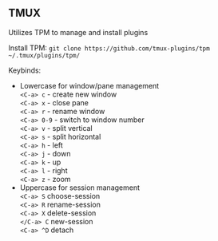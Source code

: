 ## TMUX

Utilizes TPM to manage and install plugins

Install TPM:
`git clone https://github.com/tmux-plugins/tpm ~/.tmux/plugins/tpm/`

Keybinds:
* Lowercase for window/pane management <br>
`<C-a> c` - create new window <br>
`<C-a> x` - close pane <br>
`<C-a> r` - rename window <br>
`<C-a> 0-9` - switch to window number <br>
`<C-a> v` - split vertical <br>
`<C-a> s` - split horizontal <br>
`<C-a> h` - left <br>
`<C-a> j` - down <br>
`<C-a> k` - up <br> 
`<C-a> l` - right <br>
`<C-a> z` - zoom <br>
* Uppercase for session management <br>
`<C-a> S` choose-session <br>
`<C-a> R` rename-session <br>
`<C-a> X` delete-session <br>
`</C-a> C` new-session <br>
`<C-a> ^D` detach <br>
